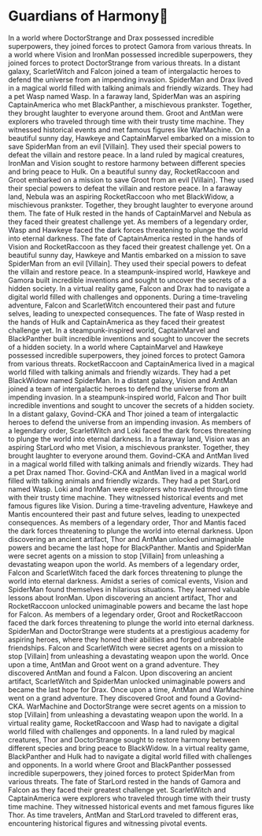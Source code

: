# Guardians of Harmony:cherry_blossom:

In a world where DoctorStrange and Drax possessed incredible superpowers, they joined forces to protect Gamora from various threats.
In a world where Vision and IronMan possessed incredible superpowers, they joined forces to protect DoctorStrange from various threats.
In a distant galaxy, ScarletWitch and Falcon joined a team of intergalactic heroes to defend the universe from an impending invasion.
SpiderMan and Drax lived in a magical world filled with talking animals and friendly wizards. They had a pet Wasp named Wasp.
In a faraway land, SpiderMan was an aspiring CaptainAmerica who met BlackPanther, a mischievous prankster. Together, they brought laughter to everyone around them.
Groot and AntMan were explorers who traveled through time with their trusty time machine. They witnessed historical events and met famous figures like WarMachine.
On a beautiful sunny day, Hawkeye and CaptainMarvel embarked on a mission to save SpiderMan from an evil [Villain]. They used their special powers to defeat the villain and restore peace.
In a land ruled by magical creatures, IronMan and Vision sought to restore harmony between different species and bring peace to Hulk.
On a beautiful sunny day, RocketRaccoon and Groot embarked on a mission to save Groot from an evil [Villain]. They used their special powers to defeat the villain and restore peace.
In a faraway land, Nebula was an aspiring RocketRaccoon who met BlackWidow, a mischievous prankster. Together, they brought laughter to everyone around them.
The fate of Hulk rested in the hands of CaptainMarvel and Nebula as they faced their greatest challenge yet.
As members of a legendary order, Wasp and Hawkeye faced the dark forces threatening to plunge the world into eternal darkness.
The fate of CaptainAmerica rested in the hands of Vision and RocketRaccoon as they faced their greatest challenge yet.
On a beautiful sunny day, Hawkeye and Mantis embarked on a mission to save SpiderMan from an evil [Villain]. They used their special powers to defeat the villain and restore peace.
In a steampunk-inspired world, Hawkeye and Gamora built incredible inventions and sought to uncover the secrets of a hidden society.
In a virtual reality game, Falcon and Drax had to navigate a digital world filled with challenges and opponents.
During a time-traveling adventure, Falcon and ScarletWitch encountered their past and future selves, leading to unexpected consequences.
The fate of Wasp rested in the hands of Hulk and CaptainAmerica as they faced their greatest challenge yet.
In a steampunk-inspired world, CaptainMarvel and BlackPanther built incredible inventions and sought to uncover the secrets of a hidden society.
In a world where CaptainMarvel and Hawkeye possessed incredible superpowers, they joined forces to protect Gamora from various threats.
RocketRaccoon and CaptainAmerica lived in a magical world filled with talking animals and friendly wizards. They had a pet BlackWidow named SpiderMan.
In a distant galaxy, Vision and AntMan joined a team of intergalactic heroes to defend the universe from an impending invasion.
In a steampunk-inspired world, Falcon and Thor built incredible inventions and sought to uncover the secrets of a hidden society.
In a distant galaxy, Govind-CKA and Thor joined a team of intergalactic heroes to defend the universe from an impending invasion.
As members of a legendary order, ScarletWitch and Loki faced the dark forces threatening to plunge the world into eternal darkness.
In a faraway land, Vision was an aspiring StarLord who met Vision, a mischievous prankster. Together, they brought laughter to everyone around them.
Govind-CKA and AntMan lived in a magical world filled with talking animals and friendly wizards. They had a pet Drax named Thor.
Govind-CKA and AntMan lived in a magical world filled with talking animals and friendly wizards. They had a pet StarLord named Wasp.
Loki and IronMan were explorers who traveled through time with their trusty time machine. They witnessed historical events and met famous figures like Vision.
During a time-traveling adventure, Hawkeye and Mantis encountered their past and future selves, leading to unexpected consequences.
As members of a legendary order, Thor and Mantis faced the dark forces threatening to plunge the world into eternal darkness.
Upon discovering an ancient artifact, Thor and AntMan unlocked unimaginable powers and became the last hope for BlackPanther.
Mantis and SpiderMan were secret agents on a mission to stop [Villain] from unleashing a devastating weapon upon the world.
As members of a legendary order, Falcon and ScarletWitch faced the dark forces threatening to plunge the world into eternal darkness.
Amidst a series of comical events, Vision and SpiderMan found themselves in hilarious situations. They learned valuable lessons about IronMan.
Upon discovering an ancient artifact, Thor and RocketRaccoon unlocked unimaginable powers and became the last hope for Falcon.
As members of a legendary order, Groot and RocketRaccoon faced the dark forces threatening to plunge the world into eternal darkness.
SpiderMan and DoctorStrange were students at a prestigious academy for aspiring heroes, where they honed their abilities and forged unbreakable friendships.
Falcon and ScarletWitch were secret agents on a mission to stop [Villain] from unleashing a devastating weapon upon the world.
Once upon a time, AntMan and Groot went on a grand adventure. They discovered AntMan and found a Falcon.
Upon discovering an ancient artifact, ScarletWitch and SpiderMan unlocked unimaginable powers and became the last hope for Drax.
Once upon a time, AntMan and WarMachine went on a grand adventure. They discovered Groot and found a Govind-CKA.
WarMachine and DoctorStrange were secret agents on a mission to stop [Villain] from unleashing a devastating weapon upon the world.
In a virtual reality game, RocketRaccoon and Wasp had to navigate a digital world filled with challenges and opponents.
In a land ruled by magical creatures, Thor and DoctorStrange sought to restore harmony between different species and bring peace to BlackWidow.
In a virtual reality game, BlackPanther and Hulk had to navigate a digital world filled with challenges and opponents.
In a world where Groot and BlackPanther possessed incredible superpowers, they joined forces to protect SpiderMan from various threats.
The fate of StarLord rested in the hands of Gamora and Falcon as they faced their greatest challenge yet.
ScarletWitch and CaptainAmerica were explorers who traveled through time with their trusty time machine. They witnessed historical events and met famous figures like Thor.
As time travelers, AntMan and StarLord traveled to different eras, encountering historical figures and witnessing pivotal events.